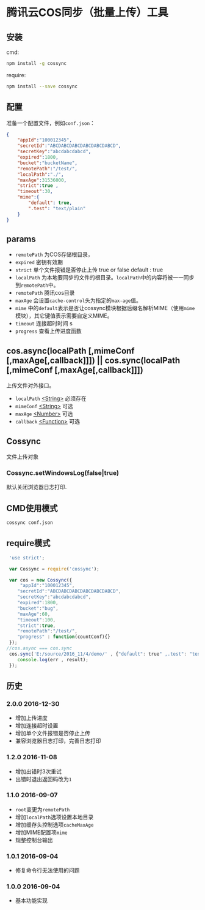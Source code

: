 # 腾讯云COS同步（批量上传）工具

## 安装

cmd:

```sh
npm install -g cossync
```

require:

```sh
npm install --save cossync
```

## 配置

准备一个配置文件，例如`conf.json`：

```json
{
    "appId":"100012345",
    "secretId":"ABCDABCDABCDABCDABCDABCD",
    "secretKey":"abcdabcdabcd",
    "expired":1800,
    "bucket":"bucketName",
    "remotePath":"/test/",
    "localPath":"./",
    "maxAge":31536000,
    "strict":true , 
    "timeout":30,
    "mime":{
        "default": true,
        ".test": "text/plain"
    }
}
```

## params

* `remotePath` 为COS存储根目录，
* `expired`  密钥有效期
* `strict` 单个文件报错是否停止上传 true or false  default : true
* `localPath` 为本地要同步的文件的根目录。`localPath`中的内容将被一一同步到`remotePath`中。
* `remotePath` 腾讯cos目录
* `maxAge` 会设置`cache-control`头为指定的`max-age`值。
* `mime` 中的`default`表示是否让cossync模块根据后缀名解析MIME（使用`mime`模块），其它键值表示需要自定义MIME。
* `timeout` 连接超时时间 s
* `progress` 查看上传进度函数

## cos.async(localPath [,mimeConf [,maxAge[,callback]]]) || cos.sync(localPath [,mimeConf [,maxAge[,callback]]])
上传文件对外接口。

*  `localPath` [\<String\>](https://developer.mozilla.org/zh-CN/docs/Web/JavaScript/Reference/Global_Objects/String)  必须存在
*  `mimeConf` [\<String\>](https://developer.mozilla.org/zh-CN/docs/Web/JavaScript/Reference/Global_Objects/String)  可选
*  `maxAge` [\<Number\>](https://developer.mozilla.org/zh-CN/docs/Web/JavaScript/Reference/Global_Objects/Number)  可选
*  `callback` [\<Function\>](https://developer.mozilla.org/zh-CN/docs/Web/JavaScript/Reference/Global_Objects/Function)  可选

## Cossync
文件上传对象

### Cossync.setWindowsLog(false|true)
默认关闭浏览器日志打印.

## CMD使用模式

```sh
cossync conf.json
```

## require模式

```js
 'use strict';

 var Cossync = require('cossync');

 var cos = new Cossync({
     "appId":"100012345",
    "secretId":"ABCDABCDABCDABCDABCDABCD",
    "secretKey":"abcdabcdabcd",
    "expired":1800,
    "bucket":"bug",
    "maxAge":60,
    "timeout":100,
    "strict":true,
    "remotePath":"/test/",
    "progress" : function(countConf){} 
 });
//cos.async === cos.sync
 cos.sync('E:/source/2016_11/4/demo/' , {"default": true" ,.test": "text/plain"} , 60 , function(err , result){
    console.log(err , result);
 });
```

## 历史

### 2.0.0 2016-12-30

- 增加上传进度
- 增加连接超时设置
- 增加单个文件报错是否停止上传
- 兼容浏览器日志打印，完善日志打印

### 1.2.0 2016-11-08

- 增加出错时3次重试
- 出错时退出返回码改为`1`

### 1.1.0 2016-09-07

- `root`变更为`remotePath`
- 增加`localPath`选项设置本地目录
- 增加缓存头控制选项`cacheMaxAge`
- 增加MIME配置项`mime`
- 规整控制台输出

### 1.0.1 2016-09-04

- 修复命令行无法使用的问题

### 1.0.0 2016-09-04

- 基本功能实现
